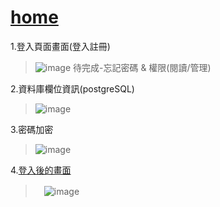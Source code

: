 # [home](http://127.0.0.1:8080/home/login.html)
1.登入頁面畫面(登入註冊)
> ![image](https://github.com/user-attachments/assets/cd52a691-be4a-4bdd-a122-5890fe99a5bb)
> 待完成-忘記密碼 & 權限(閱讀/管理)

2.資料庫欄位資訊(postgreSQL)
> ![image](https://github.com/user-attachments/assets/74f1cfba-de72-4c43-bb7b-0eab62eea80d)

3.密碼加密
> ![image](https://github.com/user-attachments/assets/788a3963-ddd0-48f6-a22a-0478913e8936)

4.[登入後的畫面](http://127.0.0.1:8080/home/dashboard.php)
>　![image](https://github.com/user-attachments/assets/f28cbfb3-7aee-4a1f-83f0-a449c57bbf3d)

